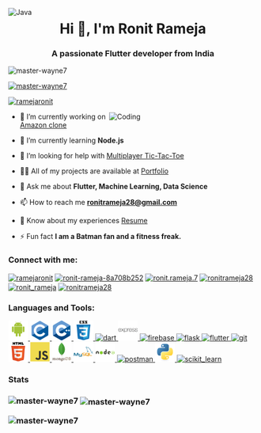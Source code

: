 <img align="left" alt="Java" width="50" style="padding-right:20x;"  src="https://slackmojis.com/emojis/40698-bat/download"/><h1 align="center">Hi 👋, I'm Ronit Rameja</h1>
<h3 align="center">A passionate Flutter developer from India</h3>

<p align="left"> <img src="https://komarev.com/ghpvc/?username=master-wayne7&label=Profile%20views&color=0e75b6&style=flat" alt="master-wayne7" /> </p>

<p align="left"> <a href="https://github.com/ryo-ma/github-profile-trophy"><img src="https://github-profile-trophy.vercel.app/?username=master-wayne7" alt="master-wayne7" /></a> </p>

<p align="left"> <a href="https://twitter.com/ramejaronit" target="blank"><img src="https://img.shields.io/twitter/follow/ramejaronit?logo=twitter&style=for-the-badge" alt="ramejaronit" /></a> </p>
<div>
  <img align="right" alt="Coding" width="300" src="https://media.giphy.com/media/v1.Y2lkPTc5MGI3NjExZDhldDhpY29lYjZ3eXJzYTlnM3E5ODdqbmRsZ2E3cjR4cTZramhxZCZlcD12MV9pbnRlcm5hbF9naWZfYnlfaWQmY3Q9Zw/qgQUggAC3Pfv687qPC/giphy.gif">

- 🔭 I’m currently working on [Amazon clone](https://github.com/master-wayne7/amazon_clone.git)

- 🌱 I’m currently learning **Node.js**

- 🤝 I’m looking for help with [Multiplayer Tic-Tac-Toe](https://github.com/master-wayne7/mp_tictactoe)

- 👨‍💻 All of my projects are available at [Portfolio](https://master-wayne7.github.io/portfolio/)

- 💬 Ask me about **Flutter, Machine Learning, Data Science**

- 📫 How to reach me **ronitrameja28@gmail.com**

- 📄 Know about my experiences [Resume](https://drive.google.com/file/d/1MxBQ4aJ-um1hzKgetFOuWxX99Gf-Z8tE/view?usp=sharing)

- ⚡ Fun fact **I am a Batman fan and a fitness freak.**
</div>
<h3 align="left">Connect with me:</h3>
<p align="left">
<a href="https://twitter.com/ramejaronit" target="blank"><img align="center" src="https://raw.githubusercontent.com/rahuldkjain/github-profile-readme-generator/master/src/images/icons/Social/twitter.svg" alt="ramejaronit" height="30" width="40" /></a>
<a href="https://linkedin.com/in/ronit-rameja-8a708b252" target="blank"><img align="center" src="https://raw.githubusercontent.com/rahuldkjain/github-profile-readme-generator/master/src/images/icons/Social/linked-in-alt.svg" alt="ronit-rameja-8a708b252" height="30" width="40" /></a>
<a href="https://fb.com/ronit.rameja.7" target="blank"><img align="center" src="https://raw.githubusercontent.com/rahuldkjain/github-profile-readme-generator/master/src/images/icons/Social/facebook.svg" alt="ronit.rameja.7" height="30" width="40" /></a>
<a href="https://www.hackerrank.com/ronitrameja28" target="blank"><img align="center" src="https://raw.githubusercontent.com/rahuldkjain/github-profile-readme-generator/master/src/images/icons/Social/hackerrank.svg" alt="ronitrameja28" height="30" width="40" /></a>
<a href="https://www.leetcode.com/ronit_rameja" target="blank"><img align="center" src="https://raw.githubusercontent.com/rahuldkjain/github-profile-readme-generator/master/src/images/icons/Social/leet-code.svg" alt="ronit_rameja" height="30" width="40" /></a>
<a href="https://auth.geeksforgeeks.org/user/ronitrameja28" target="blank"><img align="center" src="https://raw.githubusercontent.com/rahuldkjain/github-profile-readme-generator/master/src/images/icons/Social/geeks-for-geeks.svg" alt="ronitrameja28" height="30" width="40" /></a>
</p>

<h3 align="left">Languages and Tools:</h3>
<p align="left"> <a href="https://developer.android.com" target="_blank" rel="noreferrer"> <img src="https://raw.githubusercontent.com/devicons/devicon/master/icons/android/android-original-wordmark.svg" alt="android" width="40" height="40"/> </a> <a href="https://www.cprogramming.com/" target="_blank" rel="noreferrer"> <img src="https://raw.githubusercontent.com/devicons/devicon/master/icons/c/c-original.svg" alt="c" width="40" height="40"/> </a> <a href="https://www.w3schools.com/cpp/" target="_blank" rel="noreferrer"> <img src="https://raw.githubusercontent.com/devicons/devicon/master/icons/cplusplus/cplusplus-original.svg" alt="cplusplus" width="40" height="40"/> </a> <a href="https://www.w3schools.com/css/" target="_blank" rel="noreferrer"> <img src="https://raw.githubusercontent.com/devicons/devicon/master/icons/css3/css3-original-wordmark.svg" alt="css3" width="40" height="40"/> </a> <a href="https://dart.dev" target="_blank" rel="noreferrer"> <img src="https://www.vectorlogo.zone/logos/dartlang/dartlang-icon.svg" alt="dart" width="40" height="40"/> </a> <a href="https://expressjs.com" target="_blank" rel="noreferrer"> <img src="https://raw.githubusercontent.com/devicons/devicon/master/icons/express/express-original-wordmark.svg" alt="express" width="40" height="40"/> </a> <a href="https://firebase.google.com/" target="_blank" rel="noreferrer"> <img src="https://www.vectorlogo.zone/logos/firebase/firebase-icon.svg" alt="firebase" width="40" height="40"/> </a> <a href="https://flask.palletsprojects.com/" target="_blank" rel="noreferrer"> <img src="https://www.vectorlogo.zone/logos/pocoo_flask/pocoo_flask-icon.svg" alt="flask" width="40" height="40"/> </a> <a href="https://flutter.dev" target="_blank" rel="noreferrer"> <img src="https://www.vectorlogo.zone/logos/flutterio/flutterio-icon.svg" alt="flutter" width="40" height="40"/> </a> <a href="https://git-scm.com/" target="_blank" rel="noreferrer"> <img src="https://www.vectorlogo.zone/logos/git-scm/git-scm-icon.svg" alt="git" width="40" height="40"/> </a> <a href="https://www.w3.org/html/" target="_blank" rel="noreferrer"> <img src="https://raw.githubusercontent.com/devicons/devicon/master/icons/html5/html5-original-wordmark.svg" alt="html5" width="40" height="40"/> </a> <a href="https://developer.mozilla.org/en-US/docs/Web/JavaScript" target="_blank" rel="noreferrer"> <img src="https://raw.githubusercontent.com/devicons/devicon/master/icons/javascript/javascript-original.svg" alt="javascript" width="40" height="40"/> </a> <a href="https://www.mongodb.com/" target="_blank" rel="noreferrer"> <img src="https://raw.githubusercontent.com/devicons/devicon/master/icons/mongodb/mongodb-original-wordmark.svg" alt="mongodb" width="40" height="40"/> </a> <a href="https://www.mysql.com/" target="_blank" rel="noreferrer"> <img src="https://raw.githubusercontent.com/devicons/devicon/master/icons/mysql/mysql-original-wordmark.svg" alt="mysql" width="40" height="40"/> </a> <a href="https://nodejs.org" target="_blank" rel="noreferrer"> <img src="https://raw.githubusercontent.com/devicons/devicon/master/icons/nodejs/nodejs-original-wordmark.svg" alt="nodejs" width="40" height="40"/> </a> <a href="https://postman.com" target="_blank" rel="noreferrer"> <img src="https://www.vectorlogo.zone/logos/getpostman/getpostman-icon.svg" alt="postman" width="40" height="40"/> </a> <a href="https://www.python.org" target="_blank" rel="noreferrer"> <img src="https://raw.githubusercontent.com/devicons/devicon/master/icons/python/python-original.svg" alt="python" width="40" height="40"/> </a> <a href="https://scikit-learn.org/" target="_blank" rel="noreferrer"> <img src="https://upload.wikimedia.org/wikipedia/commons/0/05/Scikit_learn_logo_small.svg" alt="scikit_learn" width="40" height="40"/> </a> </p>

<h3>Stats<h3>
<p><img align="left" src="https://github-readme-stats.vercel.app/api/top-langs?username=master-wayne7&show_icons=true&locale=en&layout=compact&theme=tokyonight" alt="master-wayne7" /></p>

<p>&nbsp;<img align="center" src="https://github-readme-stats.vercel.app/api?username=master-wayne7&show_icons=true&locale=en&theme=tokyonight" alt="master-wayne7" /></p>

<p><img align="center" src="https://github-readme-streak-stats.herokuapp.com/?user=master-wayne7&&theme=tokyonight" alt="master-wayne7" /></p>
